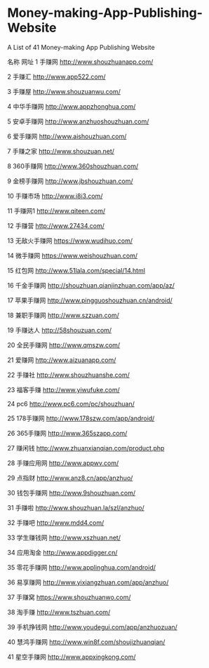 # Money-making-App-Publishing-Website

A List of 41 Money-making App Publishing Website

  名称 网址
1 手赚网 http://www.shouzhuanapp.com/

2 手赚汇 http://www.app522.com/

3 手赚屋 http://www.shouzuanwu.com/

4 中华手赚网 http://www.appzhonghua.com/

5 安卓手赚网 http://www.anzhuoshouzhuan.com/

6 爱手赚网 http://www.aishouzhuan.com/

7 手赚之家 http://www.shouzuan.net/

8 360手赚网 http://www.360shouzhuan.com/

9 金榜手赚网 http://www.jbshouzhuan.com/

10 手赚市场 http://www.i8i3.com/

11 手赚网1 http://www.qiteen.com/

12 手赚营 http://www.27434.com/

13 无敌火手赚网 https://www.wudihuo.com/

14 微手赚网 https://www.weishouzhuan.com/

15 红包网 http://www.51lala.com/special/14.html

16 千金手赚网 http://shouzhuan.qianjinzhuan.com/app/az/

17 苹果手赚网 http://www.pingguoshouzhuan.cn/android/

18 兼职手赚网 http://www.szzuan.com/

19 手赚达人 http://58shouzuan.com/

20 全民手赚网 http://www.qmszw.com/

21 爱赚网 http://www.aizuanapp.com/

22 手赚社 http://www.shouzhuanshe.com/

23 福客手赚 http://www.yiwufuke.com/

24 pc6 http://www.pc6.com/pc/shouzhuan/

25 178手赚网 http://www.178szw.com/app/android/

26 365手赚网 http://www.365szapp.com/

27 赚闲钱 http://www.zhuanxianqian.com/product.php

28 手赚应用网 http://www.appwv.com/

29 点指财 http://www.anz8.cn/app/anzhuo/

30 钱包手赚网 http://www.9shouzhuan.com/

31 手赚啦 http://www.shouzhuan.la/szl/anzhuo/

32 手赚吧 http://www.mdd4.com/

33 学生赚钱网 http://www.xszhuan.net/

34 应用淘金 http://www.appdigger.cn/

35 零花手赚网 http://www.applinghua.com/android/

36 易享赚网 http://www.yixiangzhuan.com/app/anzhuo/

37 手赚窝 https://www.shouzhuanwo.com/

38 淘手赚 http://www.tszhuan.com/

39 手机挣钱网 http://www.youdegui.com/app/anzhuozuan/

40 慧鸿手赚网 http://www.win8f.com/shoujizhuanqian/

41 星空手赚网 http://www.appxingkong.com/
